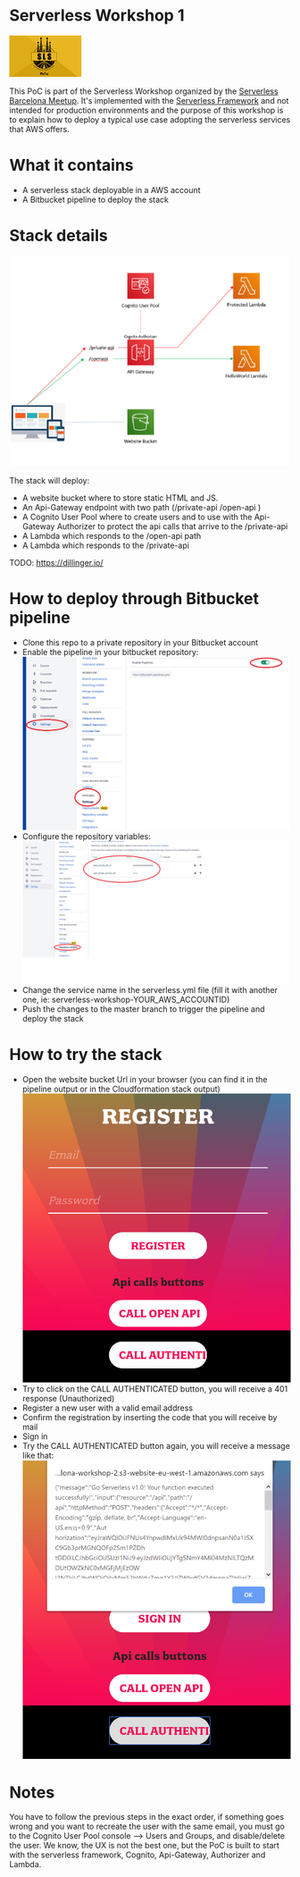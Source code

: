 # Serverless Workshop 1

[![Serverless Barcelona Meetup](images/serverless-barcelona-meetup-logo.png)](https://www.meetup.com/it-IT/Serverless-Barcelona/)

This PoC is part of the Serverless Workshop organized by the [Serverless Barcelona Meetup][meetup]. 
It's implemented with the [Serverless Framework][serverless] and not intended for production environments and the purpose of this workshop is to explain how to deploy a typical use case adopting the serverless services that AWS offers. 

# What it contains

  - A serverless stack deployable in a AWS account
  - A Bitbucket pipeline to deploy the stack


# Stack details

![Workshop](images/workshop1.png)

The stack will deploy:

- A website bucket where to store static HTML and JS.
- An Api-Gateway endpoint with two path (/private-api /open-api )
- A Cognito User Pool where to create users and to use with the Api-Gateway Authorizer to protect the api calls that arrive to the /private-api
- A Lambda which responds to the /open-api path
- A Lambda which responds to the /private-api

TODO: https://dillinger.io/

# How to deploy through Bitbucket pipeline

- Clone this repo to a private repository in your Bitbucket account
- Enable the pipeline in your bitbucket repository:
![Bitbucket](images/bitbucket-pipeline.png)
- Configure the repository variables:
![Bitbucket](images/bitbucket-variables.png)
- Change the service name in the serverless.yml file (fill it with another one, ie: serverless-workshop-YOUR_AWS_ACCOUNTID)
- Push the changes to the master branch to trigger the pipeline and deploy the stack

# How to try the stack

- Open the website bucket Url in your browser (you can find it in the pipeline output or in the Cloudformation stack output)
![Bitbucket](images/register.png)
- Try to click on the CALL AUTHENTICATED button, you will receive a 401 response (Unauthorized)
- Register a new user with a valid email address
- Confirm the registration by inserting the code that you will receive by mail
- Sign in
- Try the CALL AUTHENTICATED button again, you will receive a message like that:
![Bitbucket](images/authenticated.png)

# Notes
You have to follow the previous steps in the exact order, if something goes wrong and you want to recreate the user with the same email, you must go to the Cognito User Pool console --> Users and Groups, and disable/delete the user.
We know, the UX is not the best one, but the PoC is built to start with the serverless framework, Cognito, Api-Gateway, Authorizer and Lambda.



[//]: # (These are reference links used in the body of this note and get stripped out when the markdown processor does its job. There is no need to format nicely because it shouldn't be seen. Thanks SO - http://stackoverflow.com/questions/4823468/store-comments-in-markdown-syntax)

 [meetup]: <https://www.meetup.com/it-IT/Serverless-Barcelona/>
 [serverless]: <https://serverless.com/>
